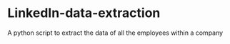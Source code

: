 # LinkedIn-data-extraction
A python script to extract the data of all the employees within a company 
